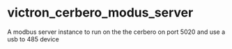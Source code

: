 # victron_cerbero_modus_server
A modbus server instance to run on the the cerbero on port 5020 and use a usb to 485 device
